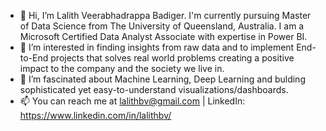 - 👋 Hi, I’m Lalith Veerabhadrappa Badiger. I'm currently pursuing Master of Data Science from The University of Queensland, Australia. I am a Microsoft Certified Data Analyst Associate with expertise in Power BI.
- 👀 I’m interested in finding insights from raw data and to implement End-to-End projects that solves real world problems creating a positive impact to the company and the society we live in.
- 🌱 I’m  fascinated about Machine Learning, Deep Learning and bulding sophisticated yet easy-to-understand visualizations/dashboards.
- 📫 You can reach me at lalithbv@gmail.com | LinkedIn: https://www.linkedin.com/in/lalithbv/


